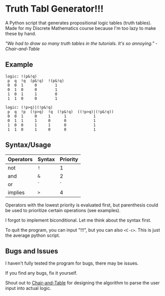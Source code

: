# Truth Tabl Generator!!!

A Python script that generates propositional logic tables (truth tables). Made for my Discrete Mathematics course because I'm too lazy to make these by hand.

*"We had to draw so many truth tables in the tutorials. It's so annoying." - Chair-and-Table*

## Example
```
logic: !(p&!q)
 p  q  !q  (p&!q)  !(p&!q)
 0  0  1     0        1
 0  1  0     0        1
 1  0  1     1        0
 1  1  0     0        1

logic: (!p>q)|(!p&!q)
 p  q  !p  (!p>q)  !q  (!p&!q)  ((!p>q)|(!p&!q))
 0  0  1     0     1      1            1
 0  1  1     1     0      0            1
 1  0  0     1     1      0            1
 1  1  0     1     0      0            1
```

## Syntax/Usage
Operators | Syntax | Priority
--- | --- | ---
not | `!` | 1
and | `&` | 2
or | `|` | 3
implies | `>` | 4

Operators with the lowest priority is evaluated first, but parenthesis could be used to prioritize certain operations (see examples).

I forgot to implement biconditional. Let me think about the syntax first.

To quit the program, you can input "!!!", but you can also `<C-c>`. This is just the average python script.

## Bugs and Issues
I haven't fully tested the program for bugs, there may be issues. 

If you find any bugs, fix it yourself.

Shout out to [Chair-and-Table](https://github.com/Chair-and-table) for designing the algorithm to parse the user input into actual logic.
